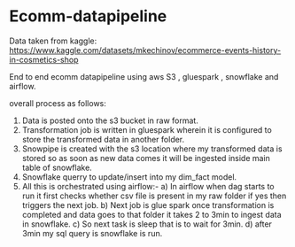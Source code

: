 # Ecomm-datapipeline
Data taken from kaggle: https://www.kaggle.com/datasets/mkechinov/ecommerce-events-history-in-cosmetics-shop

End to end ecomm datapipeline using aws S3 , gluespark , snowflake and airflow.


overall process as follows:
1) Data is posted onto the s3 bucket in raw format. 
2) Transformation job is written in gluespark wherein it is configured to store the transformed data in another folder.
3) Snowpipe is created with the s3 location where my transformed data is stored so as soon as new data comes it will be ingested inside main table of snowflake.
4) Snowflake querry to update/insert into my dim_fact model.
5) All this is orchestrated using airflow:-
    a) In airflow when dag starts to run it first checks whether csv file is present in my raw folder if yes then triggers the next job.
    b) Next job is glue spark once transformation is completed and data goes to that folder it takes 2 to 3min to ingest data in snowflake.
    c) So next task is sleep that is to wait for 3min.
    d) after 3min my sql query is snowflake is run.
